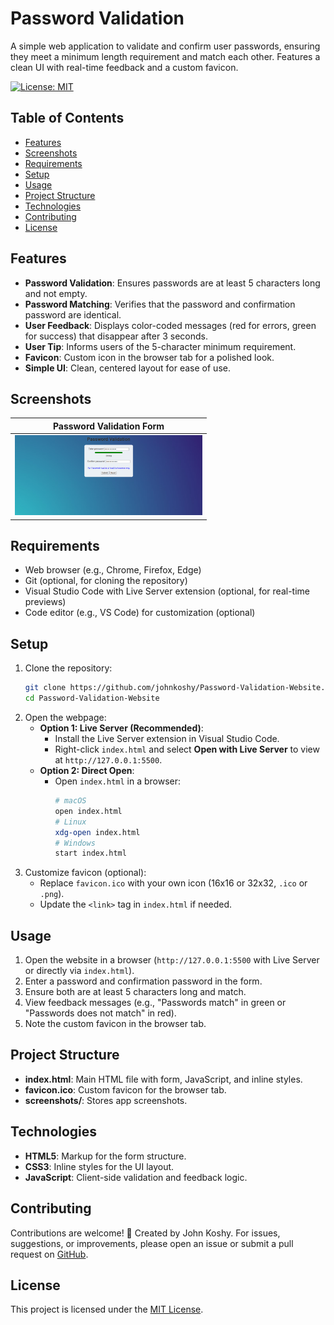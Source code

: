 # Password Validation

A simple web application to validate and confirm user passwords, ensuring they meet a minimum length requirement and match each other. Features a clean UI with real-time feedback and a custom favicon.

[![License: MIT](https://img.shields.io/badge/License-MIT-blue.svg)](https://opensource.org/licenses/MIT)

## Table of Contents
- [Features](#features)
- [Screenshots](#screenshots)
- [Requirements](#requirements)
- [Setup](#setup)
- [Usage](#usage)
- [Project Structure](#project_structure)
- [Technologies](#technologies)
- [Contributing](#contributing)
- [License](#license)

## Features
- **Password Validation**: Ensures passwords are at least 5 characters long and not empty.
- **Password Matching**: Verifies that the password and confirmation password are identical.
- **User Feedback**: Displays color-coded messages (red for errors, green for success) that disappear after 3 seconds.
- **User Tip**: Informs users of the 5-character minimum requirement.
- **Favicon**: Custom icon in the browser tab for a polished look.
- **Simple UI**: Clean, centered layout for ease of use.

## Screenshots
| Password Validation Form |
|--------------------------|
| <img src="screenshot.png" alt="Password Validation Screenshot" width="300"/> |

## Requirements
- Web browser (e.g., Chrome, Firefox, Edge)
- Git (optional, for cloning the repository)
- Visual Studio Code with Live Server extension (optional, for real-time previews)
- Code editor (e.g., VS Code) for customization (optional)

## Setup
1. Clone the repository:
   ```bash
   git clone https://github.com/johnkoshy/Password-Validation-Website.git
   cd Password-Validation-Website
   ```
2. Open the webpage:
   - **Option 1: Live Server (Recommended)**:
     - Install the Live Server extension in Visual Studio Code.
     - Right-click `index.html` and select **Open with Live Server** to view at `http://127.0.0.1:5500`.
   - **Option 2: Direct Open**:
     - Open `index.html` in a browser:
       ```bash
       # macOS
       open index.html
       # Linux
       xdg-open index.html
       # Windows
       start index.html
       ```
3. Customize favicon (optional):
   - Replace `favicon.ico` with your own icon (16x16 or 32x32, `.ico` or `.png`).
   - Update the `<link>` tag in `index.html` if needed.

## Usage
1. Open the website in a browser (`http://127.0.0.1:5500` with Live Server or directly via `index.html`).
2. Enter a password and confirmation password in the form.
3. Ensure both are at least 5 characters long and match.
4. View feedback messages (e.g., "Passwords match" in green or "Passwords does not match" in red).
5. Note the custom favicon in the browser tab.

## Project Structure
- **index.html**: Main HTML file with form, JavaScript, and inline styles.
- **favicon.ico**: Custom favicon for the browser tab.
- **screenshots/**: Stores app screenshots.

## Technologies
- **HTML5**: Markup for the form structure.
- **CSS3**: Inline styles for the UI layout.
- **JavaScript**: Client-side validation and feedback logic.

## Contributing
Contributions are welcome! 🎉 Created by John Koshy. For issues, suggestions, or improvements, please open an issue or submit a pull request on [GitHub](https://github.com/johnkoshy/Password-Validation-Website/issues).

## License
This project is licensed under the [MIT License](LICENSE).